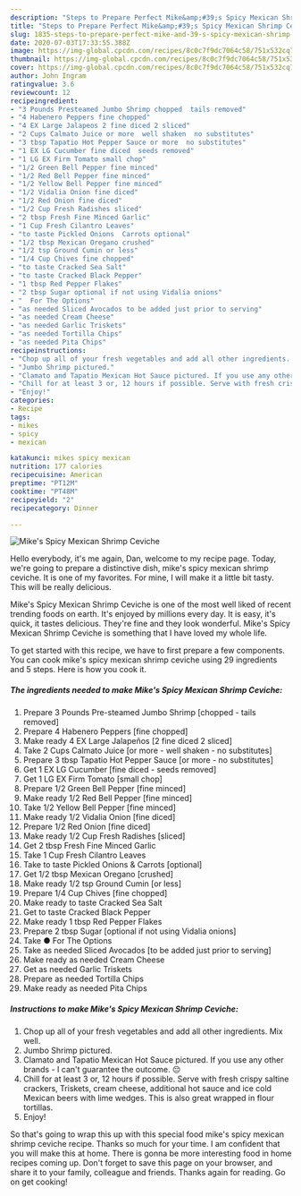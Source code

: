 ```yaml
---
description: "Steps to Prepare Perfect Mike&amp;#39;s Spicy Mexican Shrimp Ceviche"
title: "Steps to Prepare Perfect Mike&amp;#39;s Spicy Mexican Shrimp Ceviche"
slug: 1835-steps-to-prepare-perfect-mike-and-39-s-spicy-mexican-shrimp-ceviche
date: 2020-07-03T17:33:55.388Z
image: https://img-global.cpcdn.com/recipes/8c0c7f9dc7064c58/751x532cq70/mikes-spicy-mexican-shrimp-ceviche-recipe-main-photo.jpg
thumbnail: https://img-global.cpcdn.com/recipes/8c0c7f9dc7064c58/751x532cq70/mikes-spicy-mexican-shrimp-ceviche-recipe-main-photo.jpg
cover: https://img-global.cpcdn.com/recipes/8c0c7f9dc7064c58/751x532cq70/mikes-spicy-mexican-shrimp-ceviche-recipe-main-photo.jpg
author: John Ingram
ratingvalue: 3.6
reviewcount: 12
recipeingredient:
- "3 Pounds Presteamed Jumbo Shrimp chopped  tails removed"
- "4 Habenero Peppers fine chopped"
- "4 EX Large Jalapeos 2 fine diced 2 sliced"
- "2 Cups Calmato Juice or more  well shaken  no substitutes"
- "3 tbsp Tapatio Hot Pepper Sauce or more  no substitutes"
- "1 EX LG Cucumber fine diced  seeds removed"
- "1 LG EX Firm Tomato small chop"
- "1/2 Green Bell Pepper fine minced"
- "1/2 Red Bell Pepper fine minced"
- "1/2 Yellow Bell Pepper fine minced"
- "1/2 Vidalia Onion fine diced"
- "1/2 Red Onion fine diced"
- "1/2 Cup Fresh Radishes sliced"
- "2 tbsp Fresh Fine Minced Garlic"
- "1 Cup Fresh Cilantro Leaves"
- "to taste Pickled Onions  Carrots optional"
- "1/2 tbsp Mexican Oregano crushed"
- "1/2 tsp Ground Cumin or less"
- "1/4 Cup Chives fine chopped"
- "to taste Cracked Sea Salt"
- "to taste Cracked Black Pepper"
- "1 tbsp Red Pepper Flakes"
- "2 tbsp Sugar optional if not using Vidalia onions"
- "  For The Options"
- "as needed Sliced Avocados to be added just prior to serving"
- "as needed Cream Cheese"
- "as needed Garlic Triskets"
- "as needed Tortilla Chips"
- "as needed Pita Chips"
recipeinstructions:
- "Chop up all of your fresh vegetables and add all other ingredients. Mix well."
- "Jumbo Shrimp pictured."
- "Clamato and Tapatio Mexican Hot Sauce pictured. If you use any other brands - I can&#39;t guarantee the outcome. 😔"
- "Chill for at least 3 or, 12 hours if possible. Serve with fresh crispy saltine crackers, Triskets, cream cheese, additional hot sauce and ice cold Mexican beers with lime wedges. This is also great wrapped in flour tortillas."
- "Enjoy!"
categories:
- Recipe
tags:
- mikes
- spicy
- mexican

katakunci: mikes spicy mexican 
nutrition: 177 calories
recipecuisine: American
preptime: "PT12M"
cooktime: "PT48M"
recipeyield: "2"
recipecategory: Dinner

---
```



![Mike&#39;s Spicy Mexican Shrimp Ceviche](https://img-global.cpcdn.com/recipes/8c0c7f9dc7064c58/751x532cq70/mikes-spicy-mexican-shrimp-ceviche-recipe-main-photo.jpg)

Hello everybody, it's me again, Dan, welcome to my recipe page. Today, we're going to prepare a distinctive dish, mike&#39;s spicy mexican shrimp ceviche. It is one of my favorites. For mine, I will make it a little bit tasty. This will be really delicious.

Mike&#39;s Spicy Mexican Shrimp Ceviche is one of the most well liked of recent trending foods on earth. It's enjoyed by millions every day. It is easy, it's quick, it tastes delicious. They're fine and they look wonderful. Mike&#39;s Spicy Mexican Shrimp Ceviche is something that I have loved my whole life.




To get started with this recipe, we have to first prepare a few components. You can cook mike&#39;s spicy mexican shrimp ceviche using 29 ingredients and 5 steps. Here is how you cook it.

<!--inarticleads1-->

##### The ingredients needed to make Mike&#39;s Spicy Mexican Shrimp Ceviche:

1. Prepare 3 Pounds Pre-steamed Jumbo Shrimp [chopped - tails removed]
1. Prepare 4 Habenero Peppers [fine chopped]
1. Make ready 4 EX Large Jalapeños [2 fine diced 2 sliced]
1. Take 2 Cups Calmato Juice [or more - well shaken - no substitutes]
1. Prepare 3 tbsp Tapatio Hot Pepper Sauce [or more - no substitutes]
1. Get 1 EX LG Cucumber [fine diced - seeds removed]
1. Get 1 LG EX Firm Tomato [small chop]
1. Prepare 1/2 Green Bell Pepper [fine minced]
1. Make ready 1/2 Red Bell Pepper [fine minced]
1. Take 1/2 Yellow Bell Pepper [fine minced]
1. Make ready 1/2 Vidalia Onion [fine diced]
1. Prepare 1/2 Red Onion [fine diced]
1. Make ready 1/2 Cup Fresh Radishes [sliced]
1. Get 2 tbsp Fresh Fine Minced Garlic
1. Take 1 Cup Fresh Cilantro Leaves
1. Take to taste Pickled Onions &amp; Carrots [optional]
1. Get 1/2 tbsp Mexican Oregano [crushed]
1. Make ready 1/2 tsp Ground Cumin [or less]
1. Prepare 1/4 Cup Chives [fine chopped]
1. Make ready to taste Cracked Sea Salt
1. Get to taste Cracked Black Pepper
1. Make ready 1 tbsp Red Pepper Flakes
1. Prepare 2 tbsp Sugar [optional if not using Vidalia onions]
1. Take  ● For The Options
1. Take as needed Sliced Avocados [to be added just prior to serving]
1. Make ready as needed Cream Cheese
1. Get as needed Garlic Triskets
1. Prepare as needed Tortilla Chips
1. Make ready as needed Pita Chips




<!--inarticleads2-->

##### Instructions to make Mike&#39;s Spicy Mexican Shrimp Ceviche:

1. Chop up all of your fresh vegetables and add all other ingredients. Mix well.
1. Jumbo Shrimp pictured.
1. Clamato and Tapatio Mexican Hot Sauce pictured. If you use any other brands - I can&#39;t guarantee the outcome. 😔
1. Chill for at least 3 or, 12 hours if possible. Serve with fresh crispy saltine crackers, Triskets, cream cheese, additional hot sauce and ice cold Mexican beers with lime wedges. This is also great wrapped in flour tortillas.
1. Enjoy!




So that's going to wrap this up with this special food mike&#39;s spicy mexican shrimp ceviche recipe. Thanks so much for your time. I am confident that you will make this at home. There is gonna be more interesting food in home recipes coming up. Don't forget to save this page on your browser, and share it to your family, colleague and friends. Thanks again for reading. Go on get cooking!
